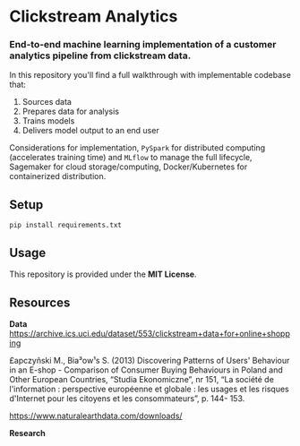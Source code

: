 # Clickstream Analytics

### End-to-end machine learning implementation of a customer analytics pipeline from clickstream data.

In this repository you'll find a full walkthrough with implementable codebase that:

1. Sources data
2. Prepares data for analysis
3. Trains models
4. Delivers model output to an end user

Considerations for implementation, ```PySpark``` for distributed computing (accelerates training time) and ```MLflow``` to manage the full lifecycle, Sagemaker for cloud storage/computing, Docker/Kubernetes for containerized distribution.

## Setup

```
pip install requirements.txt
```

## Usage

This repository is provided under the **MIT License**.

## Resources

**Data**
https://archive.ics.uci.edu/dataset/553/clickstream+data+for+online+shopping  

£apczyñski M., Bia³ow¹s S. (2013) Discovering Patterns of Users' Behaviour in an E-shop - 
Comparison of Consumer Buying Behaviours in Poland and Other European Countries, 
“Studia Ekonomiczne”, nr 151, “La société de l'information : perspective européenne et 
globale : les usages et les risques d'Internet pour les citoyens et les consommateurs”, p. 144-
153.

https://www.naturalearthdata.com/downloads/


**Research**
